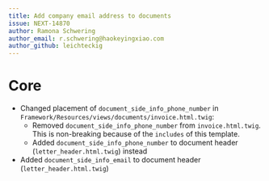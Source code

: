 ```yaml
---
title: Add company email address to documents
issue: NEXT-14870
author: Ramona Schwering
author_email: r.schwering@haokeyingxiao.com 
author_github: leichteckig
---
```

# Core
* Changed placement of `document_side_info_phone_number` in `Framework/Resources/views/documents/invoice.html.twig`: 
  * Removed `document_side_info_phone_number` from `invoice.html.twig`. This is non-breaking because of the `includes` of this template.
  * Added `document_side_info_phone_number` to document header (`letter_header.html.twig`) instead
* Added `document_side_info_email` to document header (`letter_header.html.twig`)
